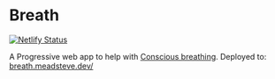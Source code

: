 # Breath
[![Netlify Status](https://api.netlify.com/api/v1/badges/8936614f-afb4-4453-a3b3-40cb17f4afa0/deploy-status)](https://app.netlify.com/sites/festive-benz-aa855b/deploys)

A Progressive web app to help with [Conscious breathing](https://en.wikipedia.org/wiki/Conscious_breathing). 
Deployed to: [breath.meadsteve.dev/](https://breath.meadsteve.dev/)
